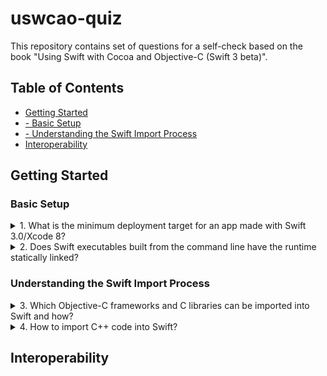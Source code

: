 # uswcao-quiz
This repository contains set of questions for a self-check based on the book "Using Swift with Cocoa and Objective-C (Swift 3 beta)".

## Table of Contents
* [Getting Started](../master/README.md#getting-started)
* [- Basic Setup](../master/README.md#basic-setup)
* [- Understanding the Swift Import Process](../master/README.md#simple-values)
* [Interoperability](../master/README.md#interoperability)

## Getting Started

### Basic Setup

<details> 
  <summary>1. What is the minimum deployment target for an app made with Swift 3.0/Xcode 8?</summary>
  
  iOS 7 or OS X 10.9. Setting an earlier deployment target results in a build failure.
</details>

<details> 
  <summary>2. Does Swift executables built from the command line have the runtime statically linked?</summary>
  
  No, if you plan to ship a Swift executable built from the command line, you'll need to ship the Swift dynamic libraries as well.
</details>

### Understanding the Swift Import Process

<details> 
  <summary>3. Which Objective-C frameworks and C libraries can be imported into Swift and how?</summary>
  
  Any framework or library that supports _modules_ can be imported. This includes all of the Objective-C system frameworks. It can be imported simply by adding import statement to top of the file:
```Swift
import Foundation
```
</details>

<details> 
  <summary>4. How to import C++ code into Swift?</summary>
  
  It isn't possible to import C++ code directly into Swift. Instead you need to create an Objective-C or C wrapper for C++ code.
</details>

## Interoperability
